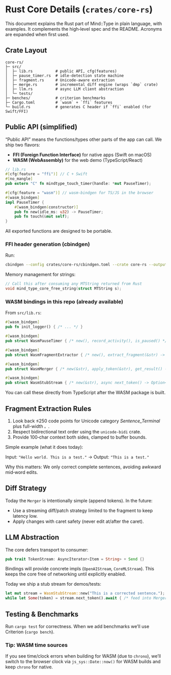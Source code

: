 # Rust Core Details (`crates/core-rs`)

This document explains the Rust part of Mind::Type in plain language, with examples. It complements the high‑level spec and the README. Acronyms are expanded when first used.

## Crate Layout

```
core-rs/
├─ src/
│  ├─ lib.rs          # public API, cfg(features)
│  ├─ pause_timer.rs  # idle-detection state machine
│  ├─ fragment.rs     # Unicode-aware extraction
│  ├─ merge.rs        # incremental diff engine (wraps `dmp` crate)
│  ├─ llm.rs          # async LLM client abstraction
│  └─ tests/
├─ benches/           # criterion benchmarks
├─ Cargo.toml         # `wasm` + `ffi` features
└─ build.rs           # generates C header if `ffi` enabled (for Swift/FFI)
```

## Public API (simplified)

“Public API” means the functions/types other parts of the app can call. We ship two flavors:

- **FFI (Foreign Function Interface)** for native apps (Swift on macOS)
- **WASM (WebAssembly)** for the web demo (TypeScript/React)

```rust
// lib.rs
#[cfg(feature = "ffi")] // C + Swift
#[no_mangle]
pub extern "C" fn mindtype_touch_timer(handle: *mut PauseTimer);

#[cfg(feature = "wasm")] // wasm-bindgen for TS/JS in the browser
#[wasm_bindgen]
impl PauseTimer {
    #[wasm_bindgen(constructor)]
    pub fn new(idle_ms: u32) -> PauseTimer;
    pub fn touch(&mut self);
}
```

All exported functions are designed to be portable.

### FFI header generation (cbindgen)

Run:

```bash
cbindgen --config crates/core-rs/cbindgen.toml --crate core-rs --output crates/core-rs/core_rs.h
```

Memory management for strings:

```c
// Call this after consuming any MTString returned from Rust
void mind_type_core_free_string(struct MTString s);
```

### WASM bindings in this repo (already available)

From `src/lib.rs`:

```rust
#[wasm_bindgen]
pub fn init_logger() { /* ... */ }

#[wasm_bindgen]
pub struct WasmPauseTimer { /* new(), record_activity(), is_paused() */ }

#[wasm_bindgen]
pub struct WasmFragmentExtractor { /* new(), extract_fragment(&str) -> Option<String> */ }

#[wasm_bindgen]
pub struct WasmMerger { /* new(&str), apply_token(&str), get_result() -> String */ }

#[wasm_bindgen]
pub struct WasmStubStream { /* new(&str), async next_token() -> Option<String> */ }
```

You can call these directly from TypeScript after the WASM package is built.

## Fragment Extraction Rules

1. Look back ≤250 code points for Unicode category _Sentence_Terminal_ plus full-width `。`.
2. Respect bidirectional text order using the `unicode-bidi` crate.
3. Provide 100‑char context both sides, clamped to buffer bounds.

Simple example (what it does today):

Input: `"Hello world. This is a test."` → Output: `"This is a test."`

Why this matters: We only correct complete sentences, avoiding awkward mid‑word edits.

## Diff Strategy

Today the `Merger` is intentionally simple (append tokens). In the future:

- Use a streaming diff/patch strategy limited to the fragment to keep latency low.
- Apply changes with caret safety (never edit at/after the caret).

## LLM Abstraction

The core defers transport to consumer:

```rust
pub trait TokenStream: AsyncIterator<Item = String> + Send {}
```

Bindings will provide concrete impls (`OpenAIStream`, `CoreMLStream`). This keeps the core free of networking until explicitly enabled.

Today we ship a stub stream for demos/tests:

```rust
let mut stream = WasmStubStream::new("This is a corrected sentence.");
while let Some(token) = stream.next_token().await { /* feed into Merger */ }
```

## Testing & Benchmarks

Run `cargo test` for correctness. When we add benchmarks we’ll use Criterion (`cargo bench`).

### Tip: WASM time sources

If you see time/clock errors when building for WASM (due to `chrono`), we’ll switch to the browser clock via `js_sys::Date::now()` for WASM builds and keep `chrono` for native.

<!-- Alignment: Rust core uses Tokio for async, wasm-bindgen for web, and cbindgen/UniFFI for C/Swift bindings. -->

